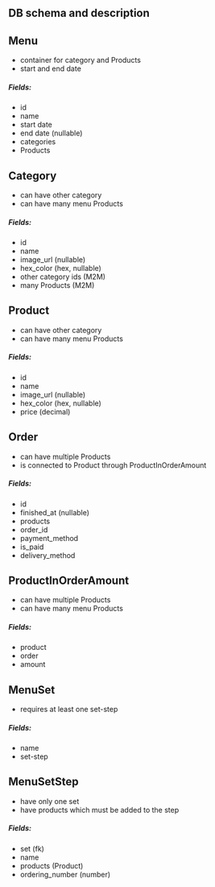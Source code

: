 ## DB schema and description


## Menu
* container for category and Products
* start and end date

##### Fields:
* id
* name
* start date
* end date (nullable)
* categories
* Products

## Category
* can have other category
* can have many menu Products

##### Fields:
* id
* name
* image_url (nullable)
* hex_color (hex, nullable)
* other category ids (M2M)
* many Products (M2M)

## Product
* can have other category
* can have many menu Products

##### Fields:
* id
* name
* image_url (nullable)
* hex_color (hex, nullable)
* price (decimal)


## Order
* can have multiple Products
* is connected to Product through ProductInOrderAmount

##### Fields:
* id
* finished_at (nullable)
* products
* order_id
* payment_method
* is_paid
* delivery_method


## ProductInOrderAmount
* can have multiple Products
* can have many menu Products

##### Fields:
* product
* order
* amount


## MenuSet
* requires at least one set-step

##### Fields:
* name
* set-step

## MenuSetStep
* have only one set
* have products which must be added to the step

##### Fields:
* set (fk)
* name
* products (Product)
* ordering_number (number)
